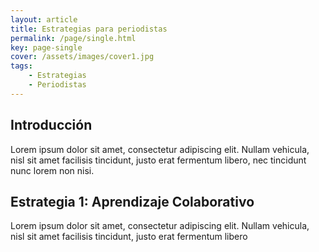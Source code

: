 ```yaml
---
layout: article
title: Estrategias para periodistas
permalink: /page/single.html
key: page-single
cover: /assets/images/cover1.jpg
tags: 
    - Estrategias
    - Periodistas
---
```


## Introducción

Lorem ipsum dolor sit amet, consectetur adipiscing elit. Nullam vehicula, nisl sit amet facilisis tincidunt, justo erat fermentum libero, nec tincidunt nunc lorem non nisi.

## Estrategia 1: Aprendizaje Colaborativo

Lorem ipsum dolor sit amet, consectetur adipiscing elit. Nullam vehicula, nisl sit amet facilisis tincidunt, justo erat fermentum libero




